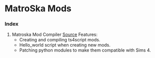 # MatroSka Mods


### Index
1. Matroska Mod Compiler [Source](https://github.com/MatroSkaMods/MMC)
   Features:
   * Creating and compiling ts4script mods.
   * Hello_world script when creating new mods.
   * Patching python modules to make them compatible with Sims 4.
